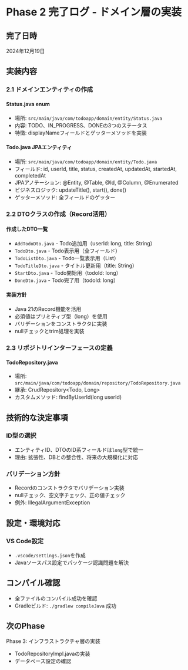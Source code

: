 # Phase 2 完了ログ - ドメイン層の実装

## 完了日時
2024年12月19日

## 実装内容

### 2.1 ドメインエンティティの作成

#### Status.java enum
- 場所: `src/main/java/com/todoapp/domain/entity/Status.java`
- 内容: TODO、IN_PROGRESS、DONEの3つのステータス
- 特徴: displayNameフィールドとゲッターメソッドを実装

#### Todo.java JPAエンティティ
- 場所: `src/main/java/com/todoapp/domain/entity/Todo.java`
- フィールド: id, userId, title, status, createdAt, updatedAt, startedAt, completedAt
- JPAアノテーション: @Entity, @Table, @Id, @Column, @Enumerated
- ビジネスロジック: updateTitle(), start(), done()
- ゲッターメソッド: 全フィールドのゲッター

### 2.2 DTOクラスの作成（Record活用）

#### 作成したDTO一覧
- `AddTodoDto.java` - Todo追加用（userId: long, title: String）
- `TodoDto.java` - Todo表示用（全フィールド）
- `TodoListDto.java` - Todo一覧表示用（List<TodoDto>）
- `TodoTitleDto.java` - タイトル更新用（title: String）
- `StartDto.java` - Todo開始用（todoId: long）
- `DoneDto.java` - Todo完了用（todoId: long）

#### 実装方針
- Java 21のRecord機能を活用
- 必須値はプリミティブ型（long）を使用
- バリデーションをコンストラクタに実装
- nullチェックとtrim処理を実装

### 2.3 リポジトリインターフェースの定義

#### TodoRepository.java
- 場所: `src/main/java/com/todoapp/domain/repository/TodoRepository.java`
- 継承: CrudRepository<Todo, Long>
- カスタムメソッド: findByUserId(long userId)

## 技術的な決定事項

### ID型の選択
- エンティティID、DTOのID系フィールドは`long`型で統一
- 理由: 拡張性、DBとの整合性、将来の大規模化に対応

### バリデーション方針
- Recordのコンストラクタでバリデーション実装
- nullチェック、空文字チェック、正の値チェック
- 例外: IllegalArgumentException

## 設定・環境対応

### VS Code設定
- `.vscode/settings.json`を作成
- Javaソースパス設定でパッケージ認識問題を解決

## コンパイル確認
- 全ファイルのコンパイル成功を確認
- Gradleビルド: `./gradlew compileJava` 成功

## 次のPhase
Phase 3: インフラストラクチャ層の実装
- TodoRepositoryImpl.javaの実装
- データベース設定の確認 